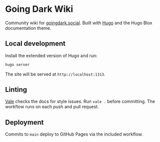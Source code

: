 # Going Dark Wiki

Community wiki for [goingdark.social](https://goingdark.social).
Built with [Hugo](https://gohugo.io) and the Hugo Blox documentation theme.

## Local development

Install the extended version of Hugo and run:

```bash
hugo server
```

The site will be served at `http://localhost:1313`.

## Linting

[Vale](https://vale.sh) checks the docs for style issues. Run `vale .` before committing. The workflow runs on each push and pull request.

## Deployment

Commits to `main` deploy to GitHub Pages via the included workflow.

